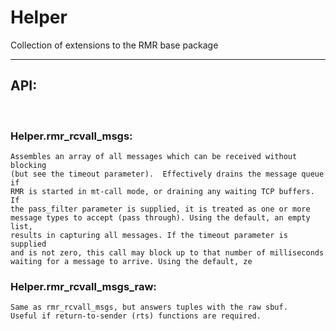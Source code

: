 # Helper

Collection of extensions to the RMR base package

----
## API:
<br>

### Helper.rmr_rcvall_msgs:
    Assembles an array of all messages which can be received without blocking
    (but see the timeout parameter).  Effectively drains the message queue if
    RMR is started in mt-call mode, or draining any waiting TCP buffers.  If
    the pass_filter parameter is supplied, it is treated as one or more
    message types to accept (pass through). Using the default, an empty list,
    results in capturing all messages. If the timeout parameter is supplied
    and is not zero, this call may block up to that number of milliseconds
    waiting for a message to arrive. Using the default, ze

### Helper.rmr_rcvall_msgs_raw:
    Same as rmr_rcvall_msgs, but answers tuples with the raw sbuf.
    Useful if return-to-sender (rts) functions are required.

